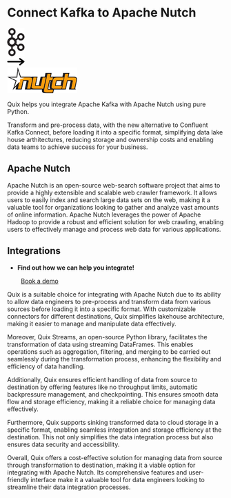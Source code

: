 # Connect Kafka to Apache Nutch

<div class="connect-images cards blog-grid-card" markdown>
<div>
<img src="../images/kafka_logo.png" width="40px" />
</div>
<div>
<img src="../images/arrow.svg" width="40px" />
</div>
<div>
<img src="./images/apache-nutch_1.jpg" />
</div>
</div>

Quix helps you integrate Apache Kafka with Apache Nutch using pure Python.

Transform and pre-process data, with the new alternative to Confluent Kafka Connect, before loading it into a specific format, simplifying data lake house arthitectures, reducing storage and ownership costs and enabling data teams to achieve success for your business.

## Apache Nutch

Apache Nutch is an open-source web-search software project that aims to provide a highly extensible and scalable web crawler framework. It allows users to easily index and search large data sets on the web, making it a valuable tool for organizations looking to gather and analyze vast amounts of online information. Apache Nutch leverages the power of Apache Hadoop to provide a robust and efficient solution for web crawling, enabling users to effectively manage and process web data for various applications.

## Integrations

<div class="grid cards" markdown>

- __Find out how we can help you integrate!__

    <a class="md-button md-button--primary" href="https://share.hsforms.com/1iW0TmZzKQMChk0lxd_tGiw4yjw2?__hstc=175542013.2303933fbd746c0ac86d9ccbe9bc9100.1728383268831.1729603416735.1729620918855.31&__hssc=175542013.1.1729620918855&__hsfp=2132701734" target="_blank" style="margin:.5rem;">Book a demo</a>

</div>


Quix is a suitable choice for integrating with Apache Nutch due to its ability to allow data engineers to pre-process and transform data from various sources before loading it into a specific format. With customizable connectors for different destinations, Quix simplifies lakehouse architecture, making it easier to manage and manipulate data effectively.

Moreover, Quix Streams, an open-source Python library, facilitates the transformation of data using streaming DataFrames. This enables operations such as aggregation, filtering, and merging to be carried out seamlessly during the transformation process, enhancing the flexibility and efficiency of data handling.

Additionally, Quix ensures efficient handling of data from source to destination by offering features like no throughput limits, automatic backpressure management, and checkpointing. This ensures smooth data flow and storage efficiency, making it a reliable choice for managing data effectively.

Furthermore, Quix supports sinking transformed data to cloud storage in a specific format, enabling seamless integration and storage efficiency at the destination. This not only simplifies the data integration process but also ensures data security and accessibility.

Overall, Quix offers a cost-effective solution for managing data from source through transformation to destination, making it a viable option for integrating with Apache Nutch. Its comprehensive features and user-friendly interface make it a valuable tool for data engineers looking to streamline their data integration processes.

